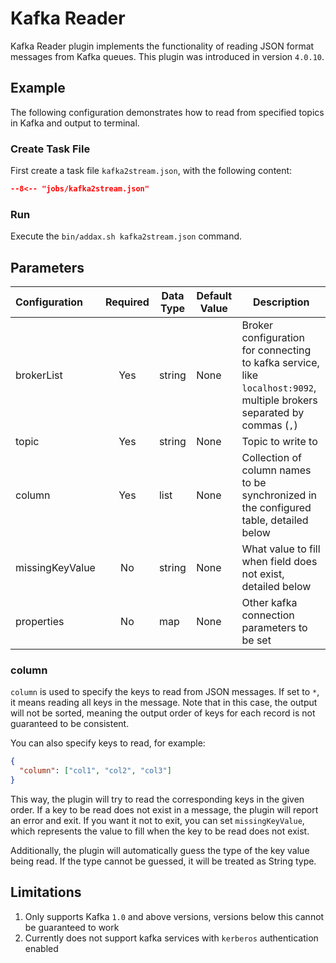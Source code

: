 # Kafka Reader

Kafka Reader plugin implements the functionality of reading JSON format messages from Kafka queues. This plugin was introduced in version `4.0.10`.

## Example

The following configuration demonstrates how to read from specified topics in Kafka and output to terminal.

### Create Task File

First create a task file `kafka2stream.json`, with the following content:

```json
--8<-- "jobs/kafka2stream.json"
```

### Run

Execute the `bin/addax.sh kafka2stream.json` command.

## Parameters

| Configuration   | Required | Data Type | Default Value | Description                                                    |
| :-------------- | :------: | --------- | ------------- | -------------------------------------------------------------- |
| brokerList      | Yes      | string    | None          | Broker configuration for connecting to kafka service, like `localhost:9092`, multiple brokers separated by commas (`,`) |
| topic           | Yes      | string    | None          | Topic to write to                                              |
| column          | Yes      | list      | None          | Collection of column names to be synchronized in the configured table, detailed below |
| missingKeyValue | No       | string    | None          | What value to fill when field does not exist, detailed below  |
| properties      | No       | map       | None          | Other kafka connection parameters to be set                    |

### column

`column` is used to specify the keys to read from JSON messages. If set to `*`, it means reading all keys in the message. Note that in this case, the output will not be sorted, meaning the output order of keys for each record is not guaranteed to be consistent.

You can also specify keys to read, for example:

```json
{
  "column": ["col1", "col2", "col3"]
}
```

This way, the plugin will try to read the corresponding keys in the given order. If a key to be read does not exist in a message, the plugin will report an error and exit. If you want it not to exit, you can set `missingKeyValue`, which represents the value to fill when the key to be read does not exist.

Additionally, the plugin will automatically guess the type of the key value being read. If the type cannot be guessed, it will be treated as String type.

## Limitations

1. Only supports Kafka `1.0` and above versions, versions below this cannot be guaranteed to work
2. Currently does not support kafka services with `kerberos` authentication enabled